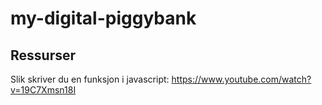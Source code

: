# my-digital-piggybank

## Ressurser

Slik skriver du en funksjon i javascript: https://www.youtube.com/watch?v=19C7Xmsn18I
